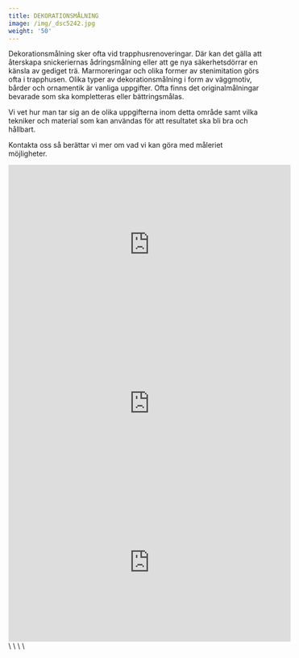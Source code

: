 ```yaml
---
title: DEKORATIONSMÅLNING
image: /img/_dsc5242.jpg
weight: '50'
---
```

Dekorationsmålning sker ofta vid trapphusrenoveringar. Där kan det gälla att återskapa snickeriernas ådringsmålning eller att ge nya säkerhetsdörrar en känsla av gediget trä. Marmoreringar och olika former av stenimitation görs ofta i trapphusen. Olika typer av dekorationsmålning i form av väggmotiv, bårder och ornamentik är vanliga uppgifter. Ofta finns det originalmålningar bevarade som ska kompletteras eller bättringsmålas.

Vi vet hur man tar sig an de olika uppgifterna inom detta område samt vilka tekniker och material som kan användas för att resultatet ska bli bra och hållbart. 

Kontakta oss så berättar vi mer om vad vi kan göra med måleriet möjligheter.

<iframe width="560" height="315" src="https://www.youtube.com/embed/jNHad_3QKeA" frameborder="0" allow="autoplay; encrypted-media" allowfullscreen></iframe>

<iframe width="560" height="315" src="https://www.youtube.com/embed/Rnlef9lCnCM" frameborder="0" allow="autoplay; encrypted-media" allowfullscreen></iframe>

<iframe width="560" height="315" src="https://www.youtube.com/embed/i8vKd8V4juA" frameborder="0" allow="autoplay; encrypted-media" allowfullscreen></iframe>
\
\
\
\
